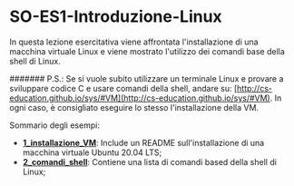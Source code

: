 # SO-ES1-Introduzione-Linux

In questa lezione esercitativa viene affrontata l'installazione di una macchina virtuale Linux e viene mostrato l'utilizzo dei comandi base della shell di Linux. 

####### P.S.: Se si vuole subito utilizzare un terminale Linux e provare a sviluppare codice C e usare comandi della shell, andare su: [http://cs-education.github.io/sys/#VM](http://cs-education.github.io/sys/#VM). In ogni caso, è consigliato eseguire lo stesso l'installazione della VM.

Sommario degli esempi:

- [**1_installazione_VM**](https://github.com/SO-unina/esercitazioni/edit/main/SO-ES1-Introduzione-Linux/1_installazione_VM): Include un README sull'installazione di una macchina virtuale Ubuntu 20.04 LTS;
- [**2_comandi_shell**](https://github.com/SO-unina/esercitazioni/edit/main/SO-ES1-Introduzione-Linux/2_comandi_shell): Contiene una lista di comandi based della shell di Linux;
